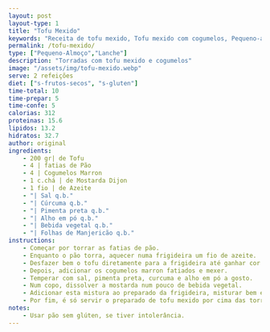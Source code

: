 ```yaml
---
layout: post
layout-type: 1
title: "Tofu Mexido"
keywords: "Receita de tofu mexido, Tofu mexido com cogumelos, Pequeno-almoço vegano, Torradas com tofu, Como fazer tofu mexido, Torradas Veganas com Tofu Mexido, Receita de Brunch Vegano com Tofu, Torradas Saudáveis com Tofu e Cogumelos, Tofu Mexido Cremoso para Torradas, Receita Vegana de Café da Manhã, Tofu Mexido ao Estilo Vegano, Como fazer tofu mexido vegano para torradas, Receita fácil de torradas com tofu e cogumelos, Café da manhã saudável com tofu e pão torrado, Tofu mexido cremoso com mostarda Dijon, Receitas veganas rápidas com tofu, Torradas veganas com cogumelos marron, Tofu mexido temperado com cúrcuma e alho em pó, Brunch vegano fácil e delicioso, Refeições rápidas com tofu, Como usar cúrcuma em receitas veganas, Torradas saudáveis e proteicas, Tofu mexido sem ovos, Cogumelos salteados para pratos veganos, Receitas de café da manhã veganas e nutritivas"
permalink: /tofu-mexido/
type: ["Pequeno-Almoço","Lanche"]
description: "Torradas com tofu mexido e cogumelos"
image: "/assets/img/tofu-mexido.webp"
serve: 2 refeições
diet: ["s-frutos-secos", "s-gluten"]
time-total: 10
time-prepar: 5  
time-confe: 5 
calorias: 312
proteinas: 15.6
lipidos: 13.2
hidratos: 32.7
author: original
ingredients:
    - 200 gr| de Tofu
    - 4 | fatias de Pão
    - 4 | Cogumelos Marron
    - 1 c.chá | de Mostarda Dijon
    - 1 fio | de Azeite
    - "| Sal q.b."
    - "| Cúrcuma q.b."
    - "| Pimenta preta q.b."
    - "| Alho em pó q.b."
    - "| Bebida vegetal q.b."
    - "| Folhas de Manjericão q.b."
instructions:
    - Começar por torrar as fatias de pão.
    - Enquanto o pão torra, aquecer numa frigideira um fio de azeite.
    - Desfazer bem o tofu diretamente para a frigideira até ganhar cor.
    - Depois, adicionar os cogumelos marron fatiados e mexer.
    - Temperar com sal, pimenta preta, curcuma e alho em pó a gosto.
    - Num copo, dissolver a mostarda num pouco de bebida vegetal.
    - Adicionar esta mistura ao preparado da frigideira, misturar bem e deixar cozinhar um pouco.
    - Por fim, é só servir o preparado de tofu mexido por cima das torradas, e poderá optar por finalizar com umas folhas de manjericão por cima.
notes:
    - Usar pão sem glúten, se tiver intolerância.
---
```


